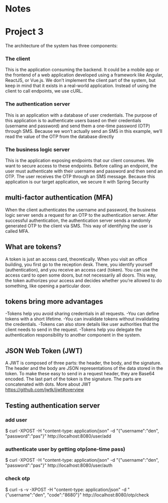 # Notes

# Project 3
The architecture of the system has three components:

### The client 
This is the application consuming the backend. It could be a mobile app or the frontend of a
web application developed using a framework like Angular, ReactJS, or Vue.js. We don’t implement the
client part of the system, but keep in mind that it exists in a real-world application. Instead of using the
client to call endpoints, we use cURL.

### The authentication server 
This is an application with a database of user credentials. The purpose of this application is to authenticate 
users based on their credentials (username and password) and send them a one-time password (OTP) through SMS. 
Because we won’t actually send an SMS in this example, we’ll read the value of the OTP from the database directly

### The business logic server 
This is the application exposing endpoints that our client consumes. We want to secure access to these endpoints. 
Before calling an endpoint, the user must authenticate with their username and password and then send an OTP. The
user receives the OTP through an SMS message. Because this application is our target application, we secure it 
with Spring Security

## multi-factor authentication (MFA)
When the client authenticates the username and password, the business logic server sends a request for an OTP to the
authentication server. After successful authentication, the authentication server sends a randomly generated OTP to the
client via SMS. This way of identifying the user is called MFA.

## What are tokens? 
A token is just an access card, theoretically. When you visit an office building, you first go to the reception
desk. There, you identify yourself (authentication), and you receive an access card (token). You can use the access card to
open some doors, but not necessarily all doors. This way, the token authorizes your access and decides whether you’re
allowed to do something, like opening a particular door. 

## tokens bring more advantages

 -Tokens help you avoid sharing credentials in all requests.
 -You can define tokens with a short lifetime.
 -You can invalidate tokens without invalidating the credentials.
 -Tokens can also store details like user authorities that the client needs to send in the request.
 -Tokens help you delegate the authentication responsibility to another component in the system.

##  JSON Web Token (JWT)
A JWT is composed of three parts: the header, the body, and the signature. The header and the body are
JSON representations of the data stored in the token. To make these easy to send in a request header, they are
Base64 encoded. The last part of the token is the signature. The parts are concatenated with dots.
More about JWT https://github.com/jwtk/jjwt#overview

## Testing authentication server

### add user
$ curl -XPOST -H "content-type: application/json" -d "{\"username\":\"den\", \"password\":\"pas\"}" http://localhost:8080/user/add

### authenticate user by getting otp(one-time pass)
$ curl -XPOST -H "content-type: application/json" -d "{\"username\":\"den\", \"password\":\"pas\"}" http://localhost:8080/user/auth

### check otp
$ curl -s -v -XPOST -H "content-type: application/json" -d "{\"username\":\"den\", \"code\":\"8680\"}" http://localhost:8080/otp/check






